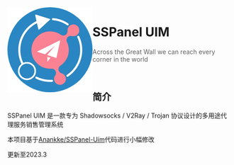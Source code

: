 <img src="public/images/uim-logo-round_192x192.png" alt="logo" width="192" height="192" align="left" />

<h1>SSPanel UIM</h1>

> Across the Great Wall we can reach every corner in the world

<br/>

## 简介

SSPanel UIM 是一款专为 Shadowsocks / V2Ray / Trojan 协议设计的多用途代理服务销售管理系统

本项目基于[Anankke/SSPanel-Uim](https://github.com/Anankke/SSPanel-Uim.git)代码进行小幅修改

更新至2023.3
